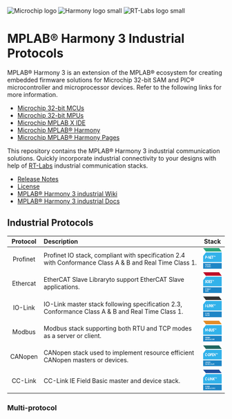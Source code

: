 ![Microchip logo](https://raw.githubusercontent.com/wiki/Microchip-MPLAB-Harmony/Microchip-MPLAB-Harmony.github.io/images/microchip_logo.png)
![Harmony logo small](https://raw.githubusercontent.com/wiki/Microchip-MPLAB-Harmony/Microchip-MPLAB-Harmony.github.io/images/microchip_mplab_harmony_logo_small.png)
<img src="https://avatars.githubusercontent.com/u/45752777?s=200&v=4" height="56" alt="RT-Labs logo small">

# MPLAB® Harmony 3 Industrial Protocols

MPLAB® Harmony 3 is an extension of the MPLAB® ecosystem for creating
embedded firmware solutions for Microchip 32-bit SAM and PIC® microcontroller
and microprocessor devices.  Refer to the following links for more information.

- [Microchip 32-bit MCUs](https://www.microchip.com/design-centers/32-bit)
- [Microchip 32-bit MPUs](https://www.microchip.com/design-centers/32-bit-mpus)
- [Microchip MPLAB X IDE](https://www.microchip.com/mplab/mplab-x-ide)
- [Microchip MPLAB® Harmony](https://www.microchip.com/mplab/mplab-harmony)
- [Microchip MPLAB® Harmony Pages](https://microchip-mplab-harmony.github.io/)

This repository contains the MPLAB® Harmony 3 industrial communication solutions.
Quickly incorporate industrial connectivity to your designs with help of
[RT-Labs](https://rt-labs.com) industrial communication stacks.

- [Release Notes](release_notes.md)
- [License](license.md)
- [MPLAB® Harmony 3 industrial Wiki](https://github.com/rtlabs-com/mplab-harmony-demo/wiki)
- [MPLAB® Harmony 3 industrial Docs](https://microchip-mplab-harmony.github.io/wireless_wifi)

## Industrial Protocols

| Protocol | Description                                                                                             |                                                                                                     Stack                                                                                                     |
| :------: | :------------------------------------------------------------------------------------------------------ | :-----------------------------------------------------------------------------------------------------------------------------------------------------------------------------------------------------------: |
| Profinet | Profinet IO stack, compliant with specification 2.4 with Conformance Class A & B and Real Time Class 1. |          <a href="https://github.com/rtlabs-com/p-net"> <img src="https://raw.githubusercontent.com/rtlabs-com/.github/main/images/p-net.svg" alt="P-Net" style="height: 48px; width:48px;"/> </a>          |
| Ethercat | EtherCAT Slave Libraryto support EtherCAT Slave applications.                                           |      <a href="https://github.com/OpenEtherCATsociety/SOES"> <img src="https://raw.githubusercontent.com/rtlabs-com/.github/main//images/soes.svg" alt="SOES" style="height: 48px; width:48px;"/> </a>       |
| IO-Link  | IO-Link master stack following specification 2.3, Conformance Class A & B and Real Time Class 1.        |        <a href="https://github.com/rtlabs-com/i-link"> <img src="https://raw.githubusercontent.com/rtlabs-com/.github/main//images/i-link.svg" alt="I-Link" style="height: 48px; width:48px;"/> </a>        |
| Modbus   | Modbus stack supporting both RTU and TCP modes as a server or client.                                   |         <a href="https://github.com/rtlabs-com/m-bus"> <img src="https://raw.githubusercontent.com/rtlabs-com/.github/main//images/m-bus.svg" alt="M-Bus" style="height: 48px; width:48px;"/> </a>          |
| CANopen  | CANopen stack used to implement resource efficient CANopen masters or devices.                          |        <a href="https://github.com/rtlabs-com/c-open"> <img src="https://raw.githubusercontent.com/rtlabs-com/.github/main//images/c-open.svg" alt="C-Open" style="height: 48px; width:48px;"/> </a>        |
| CC-Link  | CC-Link IE Field Basic master and device stack.                                                         | <a href="https://github.com/rtlabs-com/c-link"> <img src="https://raw.githubusercontent.com/rtlabs-com/.github/main//images/c-link_master_device.svg" alt="C-Link" style="height: 48px; width:48px;"/> </a> |

### Multi-protocol
